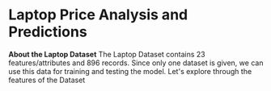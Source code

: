 # Laptop Price Analysis and Predictions

**About the Laptop Dataset**
The Laptop Dataset contains 23 features/attributes and 896 records. Since only one dataset is given, we can use this data for training and testing the model. Let's explore through the features of the Dataset
